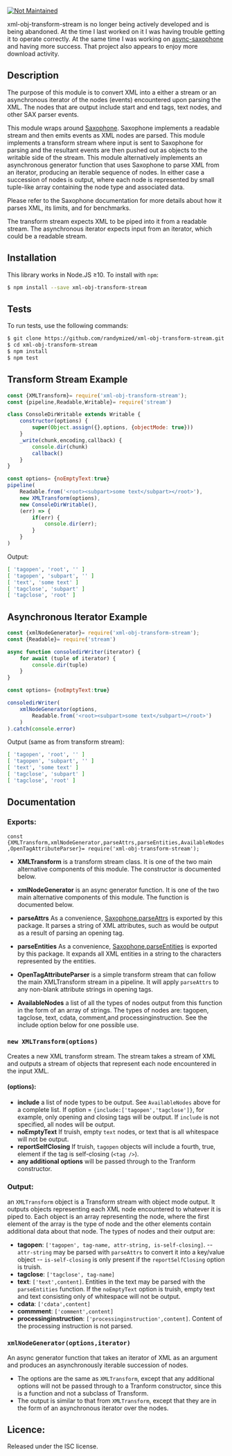 [![Not Maintained](https://img.shields.io/badge/Maintenance%20Level-Abandoned-orange.svg)](https://gist.github.com/cheerfulstoic/d107229326a01ff0f333a1d3476e068d)

xml-obj-transform-stream is no longer being actively developed and is being abandoned. At the time I last worked on it I was having trouble getting it to operate correctly.
At the same time I was working on [async-saxophone](https://github.com/randymized/async-saxophone) and having more success. That project also appears to enjoy more download activity. 

## Description

The purpose of this module is to convert XML into a either a stream or an asynchronous iterator of the nodes (events) encountered upon parsing the XML. The nodes that are output include start and end tags, text nodes, and other SAX parser events.

This module wraps around [Saxophone](https://www.npmjs.com/package/saxophone). Saxophone implements a readable stream and then emits events as XML nodes are parsed. This module implements a transform stream where input is sent to Saxophone for parsing and the resultant events are then pushed out as objects to the writable side of the stream. This module alternatively implements an asynchronous generator function that uses Saxophone to parse XML from an iterator, producing an iterable sequence of nodes. In either case a succession of nodes is output, where each node is represented by small tuple-like array containing the node type and associated data.

Please refer to the Saxophone documentation for more details about how it parses XML, its limits, and for benchmarks.

The transform stream expects XML to be piped into it from a readable stream. The asynchronous iterator expects input from an iterator, which could be a readable stream.

## Installation

This library works in Node.JS ≥10.
To install with `npm`:

```sh
$ npm install --save xml-obj-transform-stream
```
## Tests

To run tests, use the following commands:

```sh
$ git clone https://github.com/randymized/xml-obj-transform-stream.git
$ cd xml-obj-transform-stream
$ npm install
$ npm test
```

## Transform Stream Example

```js
const {XMLTransform}= require('xml-obj-transform-stream');
const {pipeline,Readable,Writable}= require('stream')

class ConsoleDirWritable extends Writable {
    constructor(options) {
        super(Object.assign({},options, {objectMode: true}))
    }
    _write(chunk,encoding,callback) {
        console.dir(chunk)
        callback()
    }
}

const options= {noEmptyText:true}
pipeline(
    Readable.from('<root><subpart>some text</subpart></root>'),
    new XMLTransform(options),
    new ConsoleDirWritable(),
    (err) => {
        if(err) {
            console.dir(err);
        }
    }
)
```

Output:

```sh
[ 'tagopen', 'root', '' ]
[ 'tagopen', 'subpart', '' ]
[ 'text', 'some text' ]
[ 'tagclose', 'subpart' ]
[ 'tagclose', 'root' ]
```

## Asynchronous Iterator Example

```js
const {xmlNodeGenerator}= require('xml-obj-transform-stream');
const {Readable}= require('stream')

async function consoledirWriter(iterator) {
    for await (tuple of iterator) {
        console.dir(tuple)
    }
}

const options= {noEmptyText:true}

consoledirWriter(
    xmlNodeGenerator(options,
        Readable.from('<root><subpart>some text</subpart></root>')
    )
).catch(console.error)
```

Output (same as from transform stream):

```sh
[ 'tagopen', 'root', '' ]
[ 'tagopen', 'subpart', '' ]
[ 'text', 'some text' ]
[ 'tagclose', 'subpart' ]
[ 'tagclose', 'root' ]
```

## Documentation

### Exports:

`const {XMLTransform,xmlNodeGenerator,parseAttrs,parseEntities,AvailableNodes,OpenTagAttributeParser}= require('xml-obj-transform-stream');`

- **XMLTransform** is a transform stream class. It is one of the two main alternative components of this module. The constructor is documented below.

- **xmlNodeGenerator** is an async generator function. It is one of the two main alternative components of this module. The function is documented below.

- **parseAttrs**
As a convenience, [Saxophone.parseAttrs](https://www.npmjs.com/package/saxophone#saxophoneparseattrsattrs) is exported by this package. It parses a string of XML attributes, such as would be output as a result of parsing an opening tag.

- **parseEntities**
As a convenience, [Saxophone.parseEntities](https://www.npmjs.com/package/saxophone#saxophoneparseentitiestext) is exported by this package. It expands all XML entities in a string to the characters represented by the entities.

- **OpenTagAttributeParser** is a simple transform stream that can follow the main XMLTransform stream in a pipeline. It will apply `parseAttrs` to any non-blank attribute strings in opening tags.

- **AvailableNodes** a list of all the types of nodes output
from this function in the form of an array of strings.  The types of nodes are: tagopen, tagclose, text, cdata, comment,and processinginstruction. See the include option below for one possible use.

### `new XMLTransform(options)`

Creates a new XML transform stream. The stream takes a stream of XML and outputs a stream of objects that represent each node encountered in the input XML.

#### (options):
- **include**
a list of node types to be output. See `AvailableNodes` above for a complete list. If option = `{include:['tagopen','tagclose']}`, for example, only opening and closing tags will be output. If `include` is not specified, all nodes will be output.
- **noEmptyText**
If truish, empty `text` nodes, or text that is all whitespace will not be output.
- **reportSelfClosing**
If truish, `tagopen` objects will include a fourth, true, element if the tag is self-closing (`<tag />`).
- **any additional options** will be passed through to the Tranform constructor.

### Output:

an `XMLTransform` object is a Transform stream with object mode output. It outputs objects representing each XML node encountered to whatever it is piped to. Each object is an array representing the node, where the first element of the array is the type of node and the other elements contain additional data about that node. The types of nodes and their output are:

- **tagopen**: `['tagopen', tag-name, attr-string, is-self-closing]`.
-- `attr-string` may be parsed with `parseAttrs` to convert it into a key/value object
-- `is-self-closing` is only present if the `reportSelfClosing` option is truish.
- **tagclose**: `['tagclose', tag-name]`
- **text**: `['text',content]`. Entities in the text may be parsed with the `parseEntities` function. If the `noEmptyText` option is truish, empty text and text consisting only of whitespace will not be output.
- **cdata**: `['cdata',content]`
- **commment**: `['comment',content]`
- **processinginstruction**: `['processinginstruction',content]`. Content of the processing instruction is not parsed.

### `xmlNodeGenerator(options,iterator)`
An async generator function that takes an iterator of XML as an argument and produces an asynchronously iterable succession of nodes.
- The options are the same as `XMLTransform`, except that any additional options will not be passed through to a Tranform constructor, since this is a function and not a subclass of Transform.
- The output is similar to that from `XMLTransform`, except that they are in the form of an asynchronous iterator over the nodes.

## Licence:
Released under the ISC license.
